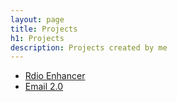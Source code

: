 ```yaml
---
layout: page
title: Projects
h1: Projects
description: Projects created by me
---
```


  * [Rdio Enhancer](/rdio-enhancer.html "Rdio Enhancer")
  * [Email 2.0](/email-2.0.html "Email 2.0")